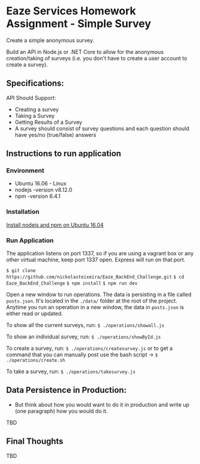 # Eaze Services Homework Assignment - Simple Survey
Create a simple anonymous survey. <br/>

Build an API in Node.js or .NET Core to allow for the anonymous creation/taking of surveys (i.e. you don't have to create a user account to create a survey).

## Specifications:
API Should Support:
* Creating a survey
* Taking a Survey
* Getting Results of a Survey
* A survey should consist of survey questions and each question should have yes/no (true/false) answers

## Instructions to run application

### Environment
* Ubuntu 16.06 - Linux
* nodejs -version v8.12.0
* npm -version 6.4.1

### Installation
[Install nodejs and npm on Ubuntu 16.04](https://websiteforstudents.com/install-the-latest-node-js-and-nmp-packages-on-ubuntu-16-04-18-04-lts/)

### Run Application
The application listens on port 1337, so if you are using a vagrant box or any other virtual machine, keep port 1337 open. Express will run on that port.

`$ git clone https://github.com/nickolasteixeira/Eaze_BackEnd_Challenge.git`
`$ cd Eaze_BackEnd_Challenge`
`$ npm install`
`$ npm run dev`

Open a new window to run operations. The data is persisting in a file called `posts.json`. It's located in the `./data/` folder at the root of the project. Anytime you run an operation in a new window, the data in `posts.json` is either read or updated.

To show all the current surveys, run:
`$ ./operations/showall.js`

To show an individual survey, run:
`$ ./operations/showById.js`

To create a survey, run:
`$ ./operations/createsurvey.js` or to get a command that you can manually post use the bash script -> `$ ./operations/create.sh`

To take a survey, run:
`$ ./operations/takesurvey.js`

## Data Persistence in Production:

* But think about how you would want to do it in production and write up (one paragraph) how you would do it. 

TBD

## Final Thoughts
TBD
